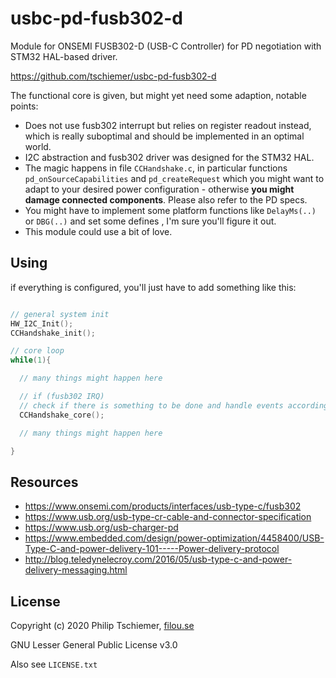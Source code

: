 # usbc-pd-fusb302-d
Module for ONSEMI FUSB302-D (USB-C Controller) for PD negotiation with STM32 HAL-based driver.

https://github.com/tschiemer/usbc-pd-fusb302-d

The functional core is given, but might yet need some adaption, notable points:

- Does not use fusb302 interrupt but relies on register readout instead, which is really suboptimal and should be implemented in an optimal world.
- I2C abstraction and fusb302 driver was designed for the STM32 HAL.
- The magic happens in file `CCHandshake.c`, in particular functions `pd_onSourceCapabilities` and `pd_createRequest` which you might want to adapt to your desired power configuration - otherwise **you might damage connected components**. Please also refer to the PD specs.
- You might have to implement some platform functions like `DelayMs(..)` or `DBG(..)` and set some defines , I'm sure you'll figure it out.
- This module could use a bit of love.

## Using

if everything is configured, you'll just have to add something like this:

```c

// general system init
HW_I2C_Init();
CCHandshake_init();

// core loop
while(1){

  // many things might happen here

  // if (fusb302 IRQ)
  // check if there is something to be done and handle events accordingly
  CCHandshake_core();

  // many things might happen here

}

```

## Resources

- https://www.onsemi.com/products/interfaces/usb-type-c/fusb302
- https://www.usb.org/usb-type-cr-cable-and-connector-specification
- https://www.usb.org/usb-charger-pd
- https://www.embedded.com/design/power-optimization/4458400/USB-Type-C-and-power-delivery-101-----Power-delivery-protocol
- http://blog.teledynelecroy.com/2016/05/usb-type-c-and-power-delivery-messaging.html


## License

Copyright (c) 2020 Philip Tschiemer, [filou.se](https://filou.se)

GNU Lesser General Public License v3.0

Also see `LICENSE.txt`
